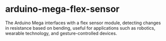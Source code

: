 # arduino-mega-flex-sensor
The Arduino Mega interfaces with a flex sensor module, detecting changes in resistance based on bending, useful for applications such as robotics, wearable technology, and gesture-controlled devices.
